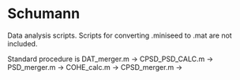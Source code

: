 # Schumann

Data analysis scripts. Scripts for converting .miniseed to .mat are not included.

Standard procedure is DAT\_merger.m -> CPSD\_PSD\_CALC.m -> PSD\_merger.m  -> COHE_calc.m
                                                         -> CPSD\_merger.m ->
